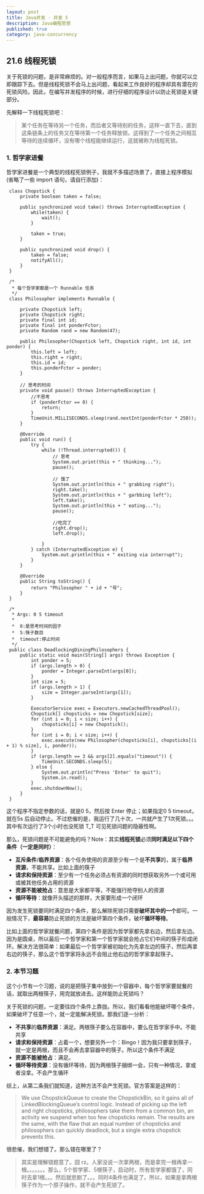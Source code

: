 ```yaml
---
layout: post
title: Java并发 - 并发 5
description: Java编程思想
published: true
category: java-concurrency
---
```



## 21.6 线程死锁

关于死锁的问题，是非常麻烦的。对一般程序而言，如果马上出问题，你就可以立即跟踪下去。但是线程死锁不会马上出问题，看起来工作良好的程序却具有潜在的死锁风险。因此，在编写并发程序的时候，进行仔细的程序设计以防止死锁是关键部分。

先解释一下线程死锁吧：

> 某个任务在等待另一个任务，而后者又等待别的任务，这样一直下去，直到这条链条上的任务又在等待第一个任务释放锁。这得到了一个任务之间相互等待的连续循环，没有哪个线程能继续运行，这就被称为线程死锁。

### 1. 哲学家进餐

哲学家进餐是一个典型的线程死锁例子，我就不多描述场景了，直接上程序模拟(省略了一些 import 语句，请自行添加)：

	 class Chopstick {
		 private boolean taken = false;
		 
		 public synchronized void take() throws InterruptedException {
			 while(taken) {
				 wait();
			 }
			 
			 taken = true;
		 }
		 
		 public synchronized void drop() {
			 taken = false;
			 notifyAll();
		 }
	 }
	 
	 /*
	  * 每个哲学家都是一个 Runnable 任务
	  */
	 class Philosopher implements Runnable {
	 
		 private Chopstick left;
		 private Chopstick right;
		 private final int id;
		 private final int ponderFctor;
		 private Random rand = new Random(47);
	 
		 public Philosopher(Chopstick left, Chopstick right, int id, int ponder) {
			 this.left = left;
			 this.right = right;
			 this.id = id;
			 this.ponderFctor = ponder;
		 }
	 
		 // 思考的时间
		 private void pause() throws InterruptedException {
			 //不思考
			 if (ponderFctor == 0) {
				 return;
			 }
			 TimeUnit.MILLISECONDS.sleep(rand.nextInt(ponderFctor * 250));
		 }
	 
		 @Override
		 public void run() {
			 try {
				 while (!Thread.interrupted()) {
					 // 思考
					 System.out.print(this + " thinking...");
					 pause();
					 
					 // 饿了
					 System.out.println(this + " grabbing right");
					 right.take();
					 System.out.println(this + " garbbing left");
					 left.take();
					 System.out.println(this + " eating...");
					 pause();
					 
					 //吃完了
					 right.drop();
					 left.drop();
	 
				 }
			 } catch (InterruptedException e) {
				 System.out.println(this + " exiting via interrupt");
			 }
		 }
	 
		 @Override
		 public String toString() {
			 return "Philosopher " + id + "号";
		 }
	 }
	 
	 /*
	  * Args: 0 5 timeout
	  * 
	  *  0:是思考时间的因子
	  *  5:筷子数目
	  *  timeout:停止时间
	  */
	 public class DeadlockingDiningPhilosophers {
		 public static void main(String[] args) throws Exception {
			 int ponder = 5;
			 if (args.length > 0) {
				 ponder = Integer.parseInt(args[0]);
			 }
			 int size = 5;
			 if (args.length > 1) {
				 size = Integer.parseInt(args[1]);
			 }
	 
			 ExecutorService exec = Executors.newCachedThreadPool();
			 Chopstick[] chopsticks = new Chopstick[size];
			 for (int i = 0; i < size; i++) {
				 chopsticks[i] = new Chopstick();
			 }
			 for (int i = 0; i < size; i++) {
				 exec.execute(new Philosopher(chopsticks[i], chopsticks[(i + 1) % size], i, ponder));
			 }
			 if (args.length == 3 && args[2].equals("timeout")) {
				 TimeUnit.SECONDS.sleep(5);
			 } else {
				 System.out.println("Press 'Enter' to quit");
				 System.in.read();
			 }
			 exec.shutdownNow();
		 }
	 }


这个程序不指定参数的话，就是0 5，然后按 Enter 停止；如果指定0 5 timeout，就在5s 后自动停止。不过悲催的是，我运行了几十次，一共就产生了1次死锁。。。其中有次运行了3个小时也没死锁 T_T 可见死锁问题的隐蔽性啊。

那么，死锁问题是不可能避免的吗？Note：其实**线程死锁**必须**同时满足以下四个条件（一定是同时）**：

* **互斥条件**/**临界资源**：各个任务使用的资源至少有一个是**不共享**的，属于**临界资源**，不能共享。比如上面的筷子
* **请求和保持资源**：至少有一个任务必须占有资源的同时想获取另外一个或可用或被其他任务占用的资源
* **资源不能被抢占**：意思是大家都平等，不能强行抢夺别人的资源
* **循环等待**：就像开头描述的那样，大家要形成一个闭环

因为发生死锁要同时满足四个条件，那么解除死锁只需要**破坏其中的一个**即可。一般情况下，**最容易**防止死锁的方法是破坏第四个条件，破坏**循环等待**。

比如上面的哲学家就餐问题，第四个条件是因为哲学家都先拿右边，然后拿左边。因为是圆桌，所以最后一个哲学家和第一个哲学家就会抢占它们中间的筷子形成闭环。解决方法很简单：如果最后一个哲学家被初始化为先拿左边的筷子，然后再拿右边的筷子，那么这个哲学家将永远不会阻止他右边的哲学家拿起筷子。

### 2. 本节习题

这个小节有一个习题，说的是把筷子集中放到一个容器中，每个哲学家要就餐的话，就取出两根筷子，用完就放进去。这样能防止死锁吗？

关于死锁的问题，一定要往四个条件上靠拢。所以，我们看看他能破坏哪个条件，如果破坏了任意一个，就一定能解决死锁。那我们逐一分析：

* **不共享**的**临界资源**：满足。两根筷子要么在容器中，要么在哲学家手中。不能共享
* **请求和保持资源**：占着一个，想要另外一个：Bingo！因为我只要拿到筷子，就一定是两根，而且不会再去拿容器中的筷子。所以这个条件不满足
* **资源不能被抢占**：满足。
* **循环等待资源**：没有循环等待，因为两根筷子捆绑一会，只有一种情况，拿或者没拿。不会产生循环

综上，从第二条我们就知道，这种方法不会产生死锁。官方答案是这样的：

> We use ChopstickQueue to create the ChopstickBin, so it gains all of LinkedBlockingQueue’s control logic. Instead of picking up the left and right chopsticks, philosophers take them from a common bin, an activity we suspend when too few chopsticks remain. The results are the same, with the flaw that an equal number of chopsticks and philosophers can quickly deadlock, but a single extra chopstick prevents this.

很悲催，我们想错了。那么错在哪里了？

> 其实是理解错题意了。囧 rz。人家没说一次拿两根，而是拿完一根再拿一根。。。。。。。那么，5个哲学家、5根筷子，启动时，所有哲学家都饿了，同时去拿1根。。。然后就悲剧了。。。同时4条件也满足了。所以，如果是拿两根筷子作为一个原子操作，就不会产生死锁了。




































[NingG]:    http://ningg.github.com  "NingG"


[Java编程思想 - 第二十一章、并发（五）]:			http://github.thinkingbar.com/thinking_in_java_chapter21-part05/








